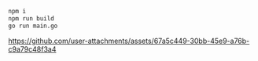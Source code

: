 ```bash
npm i
npm run build
go run main.go
```

https://github.com/user-attachments/assets/67a5c449-30bb-45e9-a76b-c9a79c48f3a4

